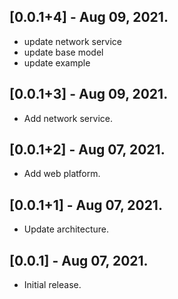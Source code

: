 
## [0.0.1+4] - Aug 09, 2021.

* update network service
* update base model
* update example

## [0.0.1+3] - Aug 09, 2021.

* Add network service.

## [0.0.1+2] - Aug 07, 2021.

* Add web platform.

## [0.0.1+1] - Aug 07, 2021.

* Update architecture.

## [0.0.1] - Aug 07, 2021.

* Initial release.
